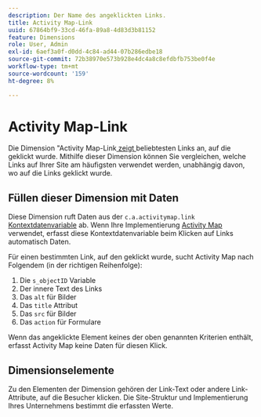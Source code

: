 ```yaml
---
description: Der Name des angeklickten Links.
title: Activity Map-Link
uuid: 67864bf9-33cd-46fa-89a8-4d83d3b81152
feature: Dimensions
role: User, Admin
exl-id: 6aef3a0f-d0dd-4c84-ad44-07b286edbe18
source-git-commit: 72b38970e573b928e4dc4a8c8efdbfb753be0f4e
workflow-type: tm+mt
source-wordcount: '159'
ht-degree: 8%

---
```


# Activity Map-Link

Die Dimension &quot;Activity Map-Link[ zeigt ](overview.md) beliebtesten Links an, auf die geklickt wurde. Mithilfe dieser Dimension können Sie vergleichen, welche Links auf Ihrer Site am häufigsten verwendet werden, unabhängig davon, wo auf die Links geklickt wurde.

## Füllen dieser Dimension mit Daten

Diese Dimension ruft Daten aus der `c.a.activitymap.link` [Kontextdatenvariable](/help/implement/vars/page-vars/contextdata.md) ab. Wenn Ihre Implementierung [Activity Map](/help/analyze/activity-map/overview.md) verwendet, erfasst diese Kontextdatenvariable beim Klicken auf Links automatisch Daten.

Für einen bestimmten Link, auf den geklickt wurde, sucht Activity Map nach Folgendem (in der richtigen Reihenfolge):

1. Die `s_objectID` Variable
1. Der innere Text des Links
1. Das `alt` für Bilder
1. Das `title` Attribut
1. Das `src` für Bilder
1. Das `action` für Formulare

Wenn das angeklickte Element keines der oben genannten Kriterien enthält, erfasst Activity Map keine Daten für diesen Klick.

## Dimensionselemente

Zu den Elementen der Dimension gehören der Link-Text oder andere Link-Attribute, auf die Besucher klicken. Die Site-Struktur und Implementierung Ihres Unternehmens bestimmt die erfassten Werte.
